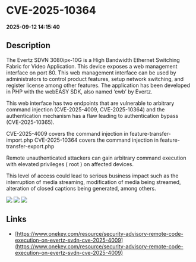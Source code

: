 # CVE-2025-10364

**2025-09-12 14:15:40**

## Description
The Evertz SDVN 3080ipx-10G is a High Bandwidth Ethernet Switching Fabric for Video Application. This device exposes a web management interface on port 80. This web management interface can be used by administrators to control product
features, setup network switching, and register license among other features. The application has been developed in PHP with the webEASY SDK, also named ‘ewb’ by Evertz.

This web interface has two endpoints that are vulnerable to arbitrary command injection (CVE-2025-4009, CVE-2025-10364) and the authentication mechanism has a flaw leading to authentication bypass (CVE-2025-10365).

CVE-2025-4009 covers the command injection in feature-transfer-import.php
CVE-2025-10364 covers the command injection in feature-transfer-export.php

Remote unauthenticated attackers can gain arbitrary command execution with elevated privileges ( root ) on affected devices.

This level of access could lead to serious business impact such as the interruption of media streaming, modification of media being streamed, alteration of closed captions being generated, among others.

![](https://img.shields.io/static/v1?label=Score&message=9.3&color=red)
![](https://img.shields.io/static/v1?label=Severity&message=CRITICAL&color=red)
![](https://img.shields.io/static/v1?label=CWE&message=RCE&color=green)

## Links
- [https://www.onekey.com/resource/security-advisory-remote-code-execution-on-evertz-svdn-cve-2025-4009](https://www.onekey.com/resource/security-advisory-remote-code-execution-on-evertz-svdn-cve-2025-4009)
